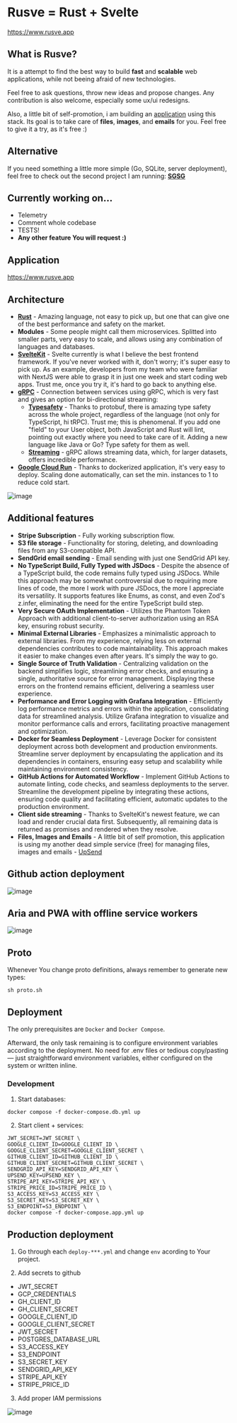 # Rusve = Rust + Svelte
https://www.rusve.app

## What is Rusve? 

It is a attempt to find the best way to build **fast** and **scalable** web applications, while not beeing afraid of new technologies.

Feel free to ask questions, throw new ideas and propose changes. Any contribution is also welcome, especially some ux/ui redesigns.

Also, a little bit of self-promotion, i am building an [application](https://www.upsend.app) using this stack. Its goal is to take care of **files**, **images**, and **emails** for you. Feel free to give it a try, as it's free :)

## Alternative
If you need something a little more simple (Go, SQLite, server deployment), feel free to check out the second project I am running:
**[SGSG](https://github.com/mpiorowski/sgsg)**

## Currently working on...
- Telemetry
- Comment whole codebase
- TESTS!
- **Any other feature You will request :)**

## Application
https://www.rusve.app

## Architecture
- **[Rust](https://www.rust-lang.org/)** - Amazing language, not easy to pick up, but one that can give one of the best performance and safety on the market.
- **Modules** - Some people might call them microservices. Splitted into smaller parts, very easy to scale, and allows using any combination of languages and databases.
- **[SvelteKit](https://kit.svelte.dev/)** - Svelte currently is what I believe the best frontend framework. If you've never worked with it, don't worry; it's super easy to pick up.
As an example, developers from my team who were familiar with NextJS were able to grasp it in just one week and start coding web apps. Trust me, once you try it, it's hard to go back to anything else.
- **[gRPC](https://grpc.io/)** - Connection between services using gRPC, which is very fast and gives an option for bi-directional streaming:
    - **[Typesafety](https://protobuf.dev/)** - Thanks to protobuf, there is amazing type safety across the whole project, regardless of the language (not only for TypeScript, hi tRPC). Trust me; this is phenomenal.
  If you add one "field" to your User object, both JavaScript and Rust will lint, pointing out exactly where you need to take care of it. Adding a new language like Java or Go? Type safety for them as well.
    - **[Streaming](https://grpc.io/docs/what-is-grpc/core-concepts/#server-streaming-rpc)** - gRPC allows streaming data, which, for larger datasets, offers incredible performance.
- **[Google Cloud Run](https://cloud.google.com/run)** - Thanks to dockerized application, it's very easy to deploy. Scaling done automatically, can set the min. instances to 1 to reduce cold start.

![image](https://github.com/mpiorowski/rusve/assets/26543876/aa648032-8bf5-4039-ad88-15780ac36fea)
 
## Additional features
- **Stripe Subscription** - Fully working subscription flow.
- **S3 file storage** - Functionality for storing, deleting, and downloading files from any S3-compatible API.
- **SendGrid email sending** - Email sending with just one SendGrid API key.
- **No TypeScript Build, Fully Typed with JSDocs** - Despite the absence of a TypeScript build, the code remains fully typed using JSDocs. While this approach may be somewhat controversial due to requiring more lines of code, the more I work with pure JSDocs, the more I appreciate its versatility.
It supports features like Enums, as const, and even Zod's z.infer<typeof User>, eliminating the need for the entire TypeScript build step.
- **Very Secure OAuth Implementation** - Utilizes the Phantom Token Approach with additional client-to-server authorization using an RSA key, ensuring robust security.
- **Minimal External Libraries** - Emphasizes a minimalistic approach to external libraries. From my experience, relying less on external dependencies contributes to code maintainability. This approach makes it easier to make changes even after years. It's simply the way to go.
- **Single Source of Truth Validation** - Centralizing validation on the backend simplifies logic, streamlining error checks, and ensuring a single, authoritative source for error management. Displaying these errors on the frontend remains efficient, delivering a seamless user experience.
- **Performance and Error Logging with Grafana Integration** - Efficiently log performance metrics and errors within the application, consolidating data for streamlined analysis. Utilize Grafana integration to visualize and monitor performance calls and errors, facilitating proactive management and optimization.
- **Docker for Seamless Deployment** - Leverage Docker for consistent deployment across both development and production environments. Streamline server deployment by encapsulating the application and its dependencies in containers, ensuring easy setup and scalability while maintaining environment consistency.
- **GitHub Actions for Automated Workflow** - Implement GitHub Actions to automate linting, code checks, and seamless deployments to the server. Streamline the development pipeline by integrating these actions, ensuring code quality and facilitating efficient, automatic updates to the production environment.
- **Client side streaming** - Thanks to SvelteKit's newest feature, we can load and render crucial data first. Subsequently, all remaining data is returned as promises and rendered when they resolve.
- **Files, Images and Emails** - A little bit of self promotion, this application is using my another dead simple service (free) for managing files, images and emails - [UpSend](https://www.upsend.app)

## Github action deployment
![image](https://github.com/mpiorowski/rusve/assets/26543876/cc5022a0-446c-4a79-b985-42f8102271da)

## Aria and PWA with offline service workers
![image](https://user-images.githubusercontent.com/26543876/236647026-0db54439-b841-4e69-8a2f-6976e423b453.png)

## Proto

Whenever You change proto definitions, always remember to generate new types:
```
sh proto.sh
```
## Deployment

The only prerequisites are `Docker` and `Docker Compose`. 

Afterward, the only task remaining is to configure environment variables according to the deployment. No need for .env files or tedious copy/pasting — just straightforward environment variables, either configured on the system or written inline.

### Development

1. Start databases:
```
docker compose -f docker-compose.db.yml up 
```

2. Start client + services:
```
JWT_SECRET=JWT_SECRET \
GOOGLE_CLIENT_ID=GOOGLE_CLIENT_ID \
GOOGLE_CLIENT_SECRET=GOOGLE_CLIENT_SECRET \
GITHUB_CLIENT_ID=GITHUB_CLIENT_ID \
GITHUB_CLIENT_SECRET=GITHUB_CLIENT_SECRET \
SENDGRID_API_KEY=SENDGRID_API_KEY \
UPSEND_KEY=UPSEND_KEY \
STRIPE_API_KEY=STRIPE_API_KEY \
STRIPE_PRICE_ID=STRIPE_PRICE_ID \
S3_ACCESS_KEY=S3_ACCESS_KEY \
S3_SECRET_KEY=S3_SECRET_KEY \
S3_ENDPOINT=S3_ENDPOINT \
docker compose -f docker-compose.app.yml up 
```

## Production deployment

1. Go through each `deploy-***.yml` and change `env` acording to Your project.

2. Add secrets to github
- JWT_SECRET
- GCP_CREDENTIALS
- GH_CLIENT_ID
- GH_CLIENT_SECRET
- GOOGLE_CLIENT_ID
- GOOGLE_CLIENT_SECRET
- JWT_SECRET
- POSTGRES_DATABASE_URL
- S3_ACCESS_KEY
- S3_ENDPOINT
- S3_SECRET_KEY
- SENDGRID_API_KEY
- STRIPE_API_KEY
- STRIPE_PRICE_ID

3. Add proper IAM permissions

![image](https://user-images.githubusercontent.com/26543876/235579498-ce5d296e-3f14-4cb5-b6cd-d27419f4fc47.png)
